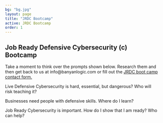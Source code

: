 ```yaml
---
bg: "bg.jpg"
layout: page
title: "JRDC Bootcamp"
active: JRDC Bootcamp
order: 1
---
```

## Job Ready Defensive Cybersecurity (c) Bootcamp
<p>
Take a moment to think over the prompts shown below. Research them and then get back to us at info@banyanlogic.com or fill out the <a href="https://forms.office.com/Pages/ResponsePage.aspx?id=sCcL4y7YvESdCVcMcTuu4OIitblMf7hIhnaXAD0Y67FUNkNKQkNQNloxWENQRFlMU1FEU1M1Mzk3Ui4u">JRDC boot camp contact form.</a>
<p>
Live Defensive Cybersecurity is hard, essential, but dangerous? Who will risk teaching it?
<p>
Businesses need people with defensive skills. Where do I learn?
<p>
Job Ready Cybersecurity is important. How do I show that I am ready? Who can help?
